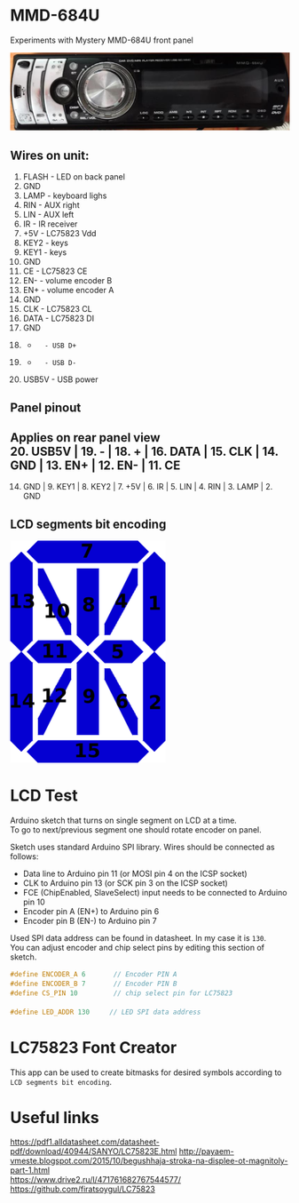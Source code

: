 # MMD-684U
Experiments with Mystery MMD-684U front panel  
  
![image_1](https://raw.githubusercontent.com/lxxxxl/mmd-684u/master/images/mmd-684u.jpg?raw=true)  


## Wires on unit:
1. FLASH	- LED on back panel
2. GND
3. LAMP		- keyboard lighs
4. RIN		- AUX right
5. LIN		- AUX left
6. IR		- IR receiver
7. +5V 		- LC75823 Vdd
8. KEY2		- keys
9. KEY1		- keys
10. GND
11. CE		- LC75823 CE
12. EN-		- volume encoder B
13. EN+		- volume encoder A
14. GND
15. CLK		- LC75823 CL
16. DATA	- LC75823 DI
17. GND
18. +		- USB D+
19. -		- USB D-
20. USB5V	- USB power


## Panel pinout
Applies on rear panel view  
20. USB5V | 19. -   | 18. +   | 16. DATA | 15. CLK | 14. GND | 13. EN+ | 12. EN- | 11. CE   
------------------------------------------------------------------------------------------  
14. GND   | 9. KEY1 | 8. KEY2 | 7. +5V   | 6. IR   | 5. LIN  | 4. RIN  | 3. LAMP | 2. GND   


## LCD segments bit encoding
![image_1](https://raw.githubusercontent.com/lxxxxl/mmd-684u/master/images/led-segments.png?raw=true)  


# LCD Test
Arduino sketch that turns on single segment on LCD at a time.  
To go to next/previous segment one should rotate encoder on panel.  

Sketch uses standard Arduino SPI library. Wires should be connected as follows:
* Data line to Arduino pin 11 (or MOSI pin 4 on the ICSP socket)
* CLK to Arduino pin 13 (or SCK pin 3 on the ICSP socket)
* FCE (ChipEnabled, SlaveSelect) input needs to be connected to Arduino pin 10
* Encoder pin A (EN+) to Arduino pin 6
* Encoder pin B (EN-) to Arduino pin 7

Used SPI data address can be found in datasheet. In my case it is `130`.  
You can adjust encoder and chip select pins by editing this section of sketch.  
```C++
#define ENCODER_A 6       // Encoder PIN A
#define ENCODER_B 7       // Encoder PIN B
#define CS_PIN 10         // chip select pin for LC75823

#define LED_ADDR 130     // LED SPI data address
```

# LC75823 Font Creator
This app can be used to create bitmasks for desired symbols according to `LCD segments bit encoding`.  


# Useful links
https://pdf1.alldatasheet.com/datasheet-pdf/download/40944/SANYO/LC75823E.html
http://payaem-vmeste.blogspot.com/2015/10/begushhaja-stroka-na-displee-ot-magnitoly-part-1.html  
https://www.drive2.ru/l/471761682767544577/  
https://github.com/firatsoygul/LC75823  
